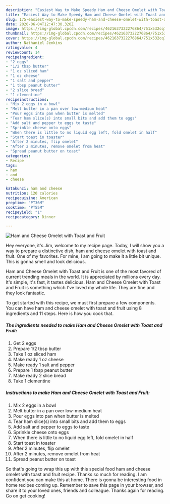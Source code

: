 ```yaml
---
description: "Easiest Way to Make Speedy Ham and Cheese Omelet with Toast and Fruit"
title: "Easiest Way to Make Speedy Ham and Cheese Omelet with Toast and Fruit"
slug: 175-easiest-way-to-make-speedy-ham-and-cheese-omelet-with-toast-and-fruit
date: 2020-06-04T12:47:30.320Z
image: https://img-global.cpcdn.com/recipes/4621637322276864/751x532cq70/ham-and-cheese-omelet-with-toast-and-fruit-recipe-main-photo.jpg
thumbnail: https://img-global.cpcdn.com/recipes/4621637322276864/751x532cq70/ham-and-cheese-omelet-with-toast-and-fruit-recipe-main-photo.jpg
cover: https://img-global.cpcdn.com/recipes/4621637322276864/751x532cq70/ham-and-cheese-omelet-with-toast-and-fruit-recipe-main-photo.jpg
author: Nathaniel Jenkins
ratingvalue: 4
reviewcount: 14
recipeingredient:
- "2 eggs"
- "1/2 tbsp butter"
- "1 oz sliced ham"
- "1 oz cheese"
- "1 salt and pepper"
- "1 tbsp peanut butter"
- "2 slice bread"
- "1 clementine"
recipeinstructions:
- "Mix 2 eggs in a bowl"
- "Melt butter in a pan over low-medium heat"
- "Pour eggs into pan when butter is melted"
- "Tear ham slice(s) into small bits and add them to eggs"
- "Add salt and pepper to eggs to taste"
- "Sprinkle cheese onto eggs"
- "When there is little to no liquid egg left, fold omelet in half"
- "Start toast in toaster"
- "After 2 minutes, flip omelet"
- "After 2 minutes, remove omelet from heat"
- "Spread peanut butter on toast"
categories:
- Recipe
tags:
- ham
- and
- cheese

katakunci: ham and cheese 
nutrition: 120 calories
recipecuisine: American
preptime: "PT36M"
cooktime: "PT55M"
recipeyield: "1"
recipecategory: Dinner

---
```



![Ham and Cheese Omelet with Toast and Fruit](https://img-global.cpcdn.com/recipes/4621637322276864/751x532cq70/ham-and-cheese-omelet-with-toast-and-fruit-recipe-main-photo.jpg)

Hey everyone, it's Jim, welcome to my recipe page. Today, I will show you a way to prepare a distinctive dish, ham and cheese omelet with toast and fruit. One of my favorites. For mine, I am going to make it a little bit unique. This is gonna smell and look delicious.

Ham and Cheese Omelet with Toast and Fruit is one of the most favored of current trending meals in the world. It is appreciated by millions every day. It's simple, it's fast, it tastes delicious. Ham and Cheese Omelet with Toast and Fruit is something which I've loved my whole life. They are fine and they look fantastic.




To get started with this recipe, we must first prepare a few components. You can have ham and cheese omelet with toast and fruit using 8 ingredients and 11 steps. Here is how you cook that.

<!--inarticleads1-->

##### The ingredients needed to make Ham and Cheese Omelet with Toast and Fruit:

1. Get 2 eggs
1. Prepare 1/2 tbsp butter
1. Take 1 oz sliced ham
1. Make ready 1 oz cheese
1. Make ready 1 salt and pepper
1. Prepare 1 tbsp peanut butter
1. Make ready 2 slice bread
1. Take 1 clementine




<!--inarticleads2-->

##### Instructions to make Ham and Cheese Omelet with Toast and Fruit:

1. Mix 2 eggs in a bowl
1. Melt butter in a pan over low-medium heat
1. Pour eggs into pan when butter is melted
1. Tear ham slice(s) into small bits and add them to eggs
1. Add salt and pepper to eggs to taste
1. Sprinkle cheese onto eggs
1. When there is little to no liquid egg left, fold omelet in half
1. Start toast in toaster
1. After 2 minutes, flip omelet
1. After 2 minutes, remove omelet from heat
1. Spread peanut butter on toast




So that's going to wrap this up with this special food ham and cheese omelet with toast and fruit recipe. Thanks so much for reading. I am confident you can make this at home. There is gonna be interesting food in home recipes coming up. Remember to save this page in your browser, and share it to your loved ones, friends and colleague. Thanks again for reading. Go on get cooking!
